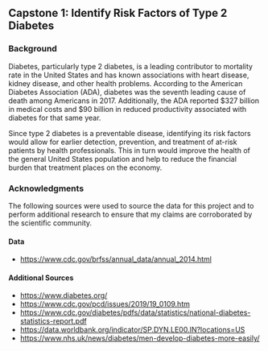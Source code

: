 ## Capstone 1: Identify Risk Factors of Type 2 Diabetes
### Background
Diabetes, particularly type 2 diabetes, is a leading contributor to mortality rate in the United States and has known associations with heart disease, kidney disease, and other health problems. According to the American Diabetes Association (ADA), diabetes was the seventh leading cause of death among Americans in 2017. Additionally, the ADA reported $327 billion in medical costs and $90 billion in reduced productivity associated with diabetes for that same year.

Since type 2 diabetes is a preventable disease, identifying its risk factors would allow for earlier detection, prevention, and treatment of at-risk patients by health professionals. This in turn would improve the health of the general United States population and help to reduce the financial burden that treatment places on the economy.

### Acknowledgments
The following sources were used to source the data for this project and to perform additional research to ensure that my claims are corroborated by the scientific community.

#### Data
- https://www.cdc.gov/brfss/annual_data/annual_2014.html

#### Additional Sources
- https://www.diabetes.org/
- https://www.cdc.gov/pcd/issues/2019/19_0109.htm
- https://www.cdc.gov/diabetes/pdfs/data/statistics/national-diabetes-statistics-report.pdf
- https://data.worldbank.org/indicator/SP.DYN.LE00.IN?locations=US
- https://www.nhs.uk/news/diabetes/men-develop-diabetes-more-easily/
